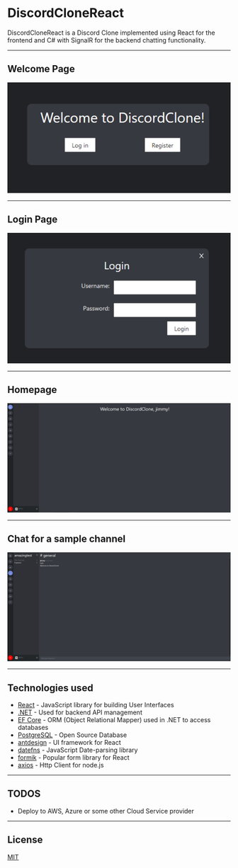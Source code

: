 # DiscordCloneReact

DiscordCloneReact is a Discord Clone implemented using React for the frontend and C# with SignalR for the backend chatting functionality.

---

## Welcome Page

![Welcome](images/discordclone_home.png)

---

## Login Page

![Login](images/discordclone_login.png)

---

## Homepage

![Homepage](images/discordclone_welcome.png)

---

## Chat for a sample channel

![Example Channel](images/discordclone_channel.png)

---

## Technologies used

- [React](https://reactjs.org/) - JavaScript library for building User Interfaces
- [.NET](https://docs.microsoft.com/en-us/dotnet/) - Used for backend API management
- [EF Core](https://docs.microsoft.com/en-us/ef/core/) - ORM (Object Relational Mapper) used in .NET to access databases
- [PostgreSQL](https://www.postgresql.org/) - Open Source Database
- [antdesign](https://ant.design/) - UI framework for React
- [datefns](https://date-fns.org/) - JavaScript Date-parsing library
- [formik](https://formik.org/) - Popular form library for React
- [axios](https://github.com/axios/axios) - Http Client for node.js

---

## TODOS

- Deploy to AWS, Azure or some other Cloud Service provider

---

## License

[MIT](https://choosealicense.com/licenses/mit/)
